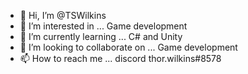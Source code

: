 - 👋 Hi, I’m @TSWilkins
- 👀 I’m interested in ... Game development
- 🌱 I’m currently learning ... C# and Unity
- 💞️ I’m looking to collaborate on ... Game development
- 📫 How to reach me ... discord thor.wilkins#8578

<!---
TSWilkins/TSWilkins is a ✨ special ✨ repository because its `README.md` (this file) appears on your GitHub profile.
You can click the Preview link to take a look at your changes.
--->
